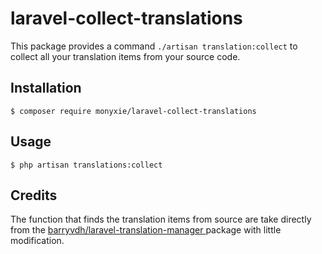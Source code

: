 # laravel-collect-translations

This package provides a command `./artisan translation:collect` 
to collect all your translation items from your source code.

## Installation
```
$ composer require monyxie/laravel-collect-translations
```

## Usage
```
$ php artisan translations:collect
```

## Credits
The function that finds the translation items from source
are take directly from the [barryvdh/laravel-translation-manager
](https://github.com/barryvdh/laravel-translation-manager) package with little modification.
